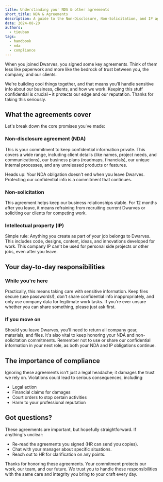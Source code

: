 ```yaml
---
title: Understanding your NDA & other agreements
short_title: NDA & Agreements
description: A guide to the Non-Disclosure, Non-Solicitation, and IP agreements you signed when joining Dwarves.
date: 2024-08-20
authors:
  - tieubao
tags:
  - handbook
  - nda
  - compliance
---
```


When you joined Dwarves, you signed some key agreements. Think of them less like paperwork and more like the bedrock of trust between you, the company, and our clients.

We're building cool things together, and that means you'll handle sensitive info about our business, clients, and how we work. Keeping this stuff confidential is crucial – it protects our edge and our reputation. Thanks for taking this seriously.

## What the agreements cover

Let's break down the core promises you've made:

### Non-disclosure agreement (NDA)

This is your commitment to keep confidential information private. This covers a wide range, including client details (like names, project needs, and communications), our business plans (roadmaps, financials), our unique internal processes, and any unreleased products or features.

Heads up: Your NDA obligation doesn't end when you leave Dwarves. Protecting our confidential info is a commitment that continues.

### Non-solicitation

This agreement helps keep our business relationships stable. For 12 months after you leave, it means refraining from recruiting current Dwarves or soliciting our clients for competing work.

### Intellectual property (IP)

Simple rule: Anything you create as part of your job belongs to Dwarves. This includes code, designs, content, ideas, and innovations developed for work. This company IP can't be used for personal side projects or other jobs, even after you leave.

## Your day-to-day responsibilities

### While you're here

Practically, this means taking care with sensitive information. Keep files secure (use passwords!), don't share confidential info inappropriately, and only use company data for legitimate work tasks. If you're ever unsure whether you can share something, please just ask first.

### If you move on

Should you leave Dwarves, you'll need to return all company gear, materials, and files. It's also vital to keep honoring your NDA and non-solicitation commitments. Remember not to use or share our confidential information in your next role, as both your NDA and IP obligations continue.

## The importance of compliance

Ignoring these agreements isn't just a legal headache; it damages the trust we rely on. Violations could lead to serious consequences, including:

- Legal action
- Financial claims for damages
- Court orders to stop certain activities
- Harm to your professional reputation

## Got questions?

These agreements are important, but hopefully straightforward. If anything's unclear:

- Re-read the agreements you signed (HR can send you copies).
- Chat with your manager about specific situations.
- Reach out to HR for clarification on any points.

Thanks for honoring these agreements. Your commitment protects our work, our team, and our future. We trust you to handle these responsibilities with the same care and integrity you bring to your craft every day.
